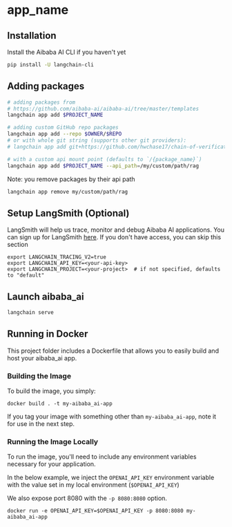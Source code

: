 # __app_name__

## Installation

Install the Aibaba AI CLI if you haven't yet

```bash
pip install -U langchain-cli
```

## Adding packages

```bash
# adding packages from 
# https://github.com/aibaba-ai/aibaba-ai/tree/master/templates
langchain app add $PROJECT_NAME

# adding custom GitHub repo packages
langchain app add --repo $OWNER/$REPO
# or with whole git string (supports other git providers):
# langchain app add git+https://github.com/hwchase17/chain-of-verification

# with a custom api mount point (defaults to `/{package_name}`)
langchain app add $PROJECT_NAME --api_path=/my/custom/path/rag
```

Note: you remove packages by their api path

```bash
langchain app remove my/custom/path/rag
```

## Setup LangSmith (Optional)
LangSmith will help us trace, monitor and debug Aibaba AI applications. 
You can sign up for LangSmith [here](https://smith.langchain.com/). 
If you don't have access, you can skip this section


```shell
export LANGCHAIN_TRACING_V2=true
export LANGCHAIN_API_KEY=<your-api-key>
export LANGCHAIN_PROJECT=<your-project>  # if not specified, defaults to "default"
```

## Launch aibaba_ai

```bash
langchain serve
```

## Running in Docker

This project folder includes a Dockerfile that allows you to easily build and host your aibaba_ai app.

### Building the Image

To build the image, you simply:

```shell
docker build . -t my-aibaba_ai-app
```

If you tag your image with something other than `my-aibaba_ai-app`,
note it for use in the next step.

### Running the Image Locally

To run the image, you'll need to include any environment variables
necessary for your application.

In the below example, we inject the `OPENAI_API_KEY` environment
variable with the value set in my local environment
(`$OPENAI_API_KEY`)

We also expose port 8080 with the `-p 8080:8080` option.

```shell
docker run -e OPENAI_API_KEY=$OPENAI_API_KEY -p 8080:8080 my-aibaba_ai-app
```

